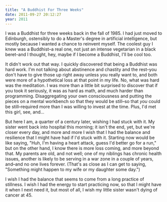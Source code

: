 ```yaml
---
title: "A Buddhist For Three Weeks"
date: 2011-09-27 20:12:27
year: 2011
---
```

I was a Buddhist for three weeks back in the fall of 1985. I had just moved to Edinburgh, ostensibly to do a Master's degree in artificial intelligence, but mostly because I wanted a chance to reinvent myself. The coolest guy I knew was a Buddhist–a real one, not just an intense vegetarian in a black beret–and I thought, hey, maybe if I become a Buddhist, I'll be cool too.

It didn't work out that way. I quickly discovered that being a Buddhist was hard work. I'm not talking about abstinence and chastity and the rest–you don't have to give those up right away unless you really want to, and both were more of a hypothetical loss at that point in my life. No, what was hard was the meditation. I was more than a little bit surprised to discover that if you took it seriously, it was as hard as math, and much harder than programming. Disaggregating your own consciousness and putting the pieces on a mental workbench so that they would be still–so that <em>you</em> could be still–required more than I was willing to invest at the time. Plus, I'd met this girl, see, and...

But here I am, a quarter of a century later, wishing I had stuck with it. My sister went back into hospital this morning; it isn't the end, yet, but we're closer every day, and more and more I wish that I had the balance and resilience that I might have had if I'd stuck with it. Starting now would be like saying, "Huh, I'm having a heart attack, guess I'd better go for a run," but on the other hand, I know there is more loss coming, and more beyond that. My parents are old, and not well; one of my niblings has chronic health issues, another is likely to be serving in a war zone in a couple of years, and–and no one lives forever. (That's as close as I can get to saying, "Something might happen to my wife or my daughter some day.")

I wish I had the balance that seems to come from a long practice of stillness. I wish I had the energy to start practicing now, so that I might have it when I next need it, but most of all, I wish my little sister wasn't dying of cancer at 45.
